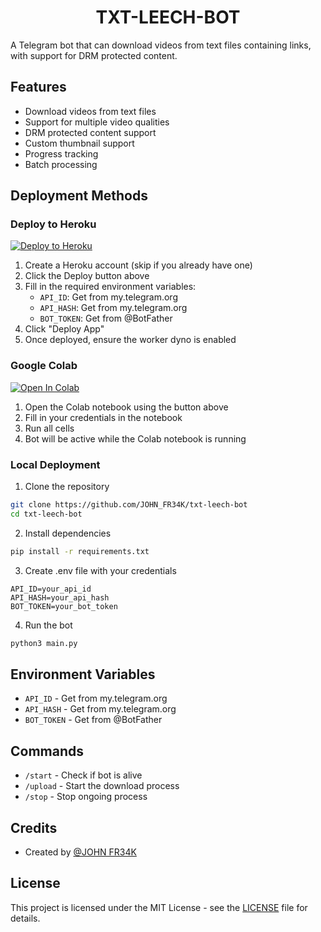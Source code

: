 <p align="center">
  <h1 align="center">TXT-LEECH-BOT</h1>
</p>

A Telegram bot that can download videos from text files containing links, with support for DRM protected content.

## Features

- Download videos from text files
- Support for multiple video qualities
- DRM protected content support
- Custom thumbnail support
- Progress tracking
- Batch processing

## Deployment Methods

### Deploy to Heroku
[![Deploy to Heroku](https://www.herokucdn.com/deploy/button.svg)](https://heroku.com/deploy?template=https://github.com/JOHN_FR34K/txt-leech-bot)

1. Create a Heroku account (skip if you already have one)
2. Click the Deploy button above
3. Fill in the required environment variables:
   - `API_ID`: Get from my.telegram.org
   - `API_HASH`: Get from my.telegram.org
   - `BOT_TOKEN`: Get from @BotFather
4. Click "Deploy App"
5. Once deployed, ensure the worker dyno is enabled

### Google Colab
[![Open In Colab](https://colab.research.google.com/assets/colab-badge.svg)](https://colab.research.google.com/github/JOHN_FR34K/txt-leech-bot/blob/main/TXT_Leech_Bot.ipynb)

1. Open the Colab notebook using the button above
2. Fill in your credentials in the notebook
3. Run all cells
4. Bot will be active while the Colab notebook is running

### Local Deployment

1. Clone the repository
```bash
git clone https://github.com/JOHN_FR34K/txt-leech-bot
cd txt-leech-bot
```

2. Install dependencies
```bash
pip install -r requirements.txt
```

3. Create .env file with your credentials
```
API_ID=your_api_id
API_HASH=your_api_hash
BOT_TOKEN=your_bot_token
```

4. Run the bot
```bash
python3 main.py
```

## Environment Variables

- `API_ID` - Get from my.telegram.org
- `API_HASH` - Get from my.telegram.org
- `BOT_TOKEN` - Get from @BotFather

## Commands

- `/start` - Check if bot is alive
- `/upload` - Start the download process
- `/stop` - Stop ongoing process

## Credits

- Created by [@JOHN FR34K](https://t.me/JOHN_FR34K)

## License

This project is licensed under the MIT License - see the [LICENSE](LICENSE) file for details.